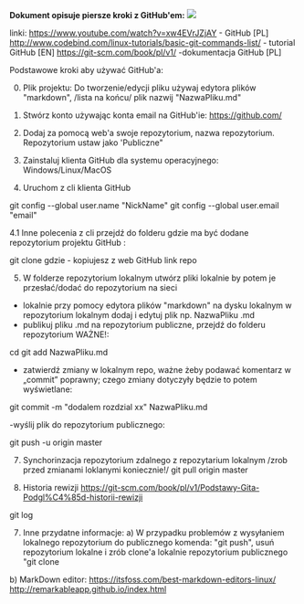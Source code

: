 **Dokument opisuje piersze kroki z GitHub'em:** 
![](https://github.com/ppudelko/net-000.git/PNG/remarkable.png) 

linki:
https://www.youtube.com/watch?v=xw4EVrJZjAY - GitHub [PL]
http://www.codebind.com/linux-tutorials/basic-git-commands-list/ - tutorial GitHub [EN]
https://git-scm.com/book/pl/v1/ -dokumentacja GitHub [PL]


Podstawowe kroki aby używać GitHub'a:

0. Plik projektu:
Do tworzenie/edycji pliku używaj edytora plików "markdown", /lista na końcu/ plik nazwij "NazwaPliku.md"

1. Stwórz konto używając konta email na GitHub'ie:
https://github.com/

2. Dodaj za pomocą web'a swoje repozytorium, nazwa repozytorium. 
    Repozytorium ustaw jako 'Publiczne"

3. Zainstaluj klienta GitHub dla systemu operacyjnego: Windows/Linux/MacOS

4. Uruchom z cli klienta GitHub

git config --global user.name "NickName"
git config --global user.email "email"

4.1 Inne polecenia z cli
przejdź do folderu gdzie ma być dodane repozytorium projektu GitHub :

git clone <URL>
gdzie <URL> - kopiujesz z web GitHub link repo 

5. W folderze repozytorium lokalnym utwórz pliki lokalnie by potem je przesłać/dodać do repozytorium na sieci

- lokalnie przy pomocy edytora plików "markdown" na dysku lokalnym w repozytorium lokalnym dodaj  i edytuj plik np. NazwaPliku .md
- publikuj pliku .md na repozytorium publiczne, przejdź do folderu repozytorium WAŻNE!:

cd <folder repozytorium lokalne> 
git add NazwaPliku.md

- zatwierdź zmiany w lokalnym repo, ważne żeby podawać komentarz w „commit” poprawny; czego zmiany dotyczyły będzie to potem wyświetlane:

git commit -m "dodalem rozdzial xx" NazwaPliku.md

-wyślij plik do repozytorium publicznego:

git push -u origin master

7.  Synchorinzacja repozytorium zdalnego z repozytarium lokalnym /zrob przed zmianami loklanymi koniecznie!/ 
 git pull origin master
 

7. Historia rewizji
https://git-scm.com/book/pl/v1/Podstawy-Gita-Podgl%C4%85d-historii-rewizji

 git log


7. Inne przydatne informacje:
a) W przypadku problemów z wysyłaniem lokalnego repozytorium do publicznego komenda:
"git push", usuń repozytorium lokalne i zrób clone'a lokalnie repozytorium publicznego "git clone

b) MarkDown editor:
https://itsfoss.com/best-markdown-editors-linux/
http://remarkableapp.github.io/index.html 
